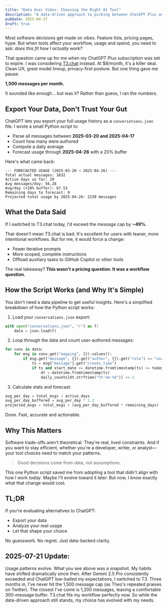```yaml
---
title: "Data Over Vibes: Choosing the Right AI Tool"
description: "A data-driven approach to picking between ChatGPT Plus and T3.chat. Shows how Python usage analysis can validate tool decisions, avoid guesswork and align choices with real workflow patterns."
pubDate: 2025-04-17
draft: true
---
```


Most software decisions get made on vibes. Feature lists, pricing pages, hype. But when tools affect your workflow, usage and spend, you need to ask: *does this fit how I actually work?*

That question came up for me when my ChatGPT Plus subscription was set to expire. I was considering [T3.chat](https://t3.chat) instead. At $8/month, it's a killer deal. Clean UX, great model lineup, privacy-first posture. But one thing gave me pause:

**1,500 messages per month.**

It sounded like enough… but was it? Rather than guess, I ran the numbers.

## Export Your Data, Don't Trust Your Gut

ChatGPT lets you export your full usage history as a `conversations.json` file. I wrote a small Python script to:

- Parse all messages between **2025-03-20 and 2025-04-17**
- Count how many were authored
- Compute a daily average
- Forecast usage through **2025-04-26** with a 20% buffer

Here's what came back:

```text
--- FORECASTED USAGE (2025-03-20 → 2025-04-26) ---
Total actual messages: 1632
Active days so far: 29
Avg messages/day: 56.28
Avg/day (+20% buffer): 67.53
Remaining days to forecast: 9
Projected total usage by 2025-04-26: 2239 messages
```

## What the Data Said

If I switched to T3.chat today, I'd exceed the message cap by **~49%**.

That doesn't mean T3.chat is bad. It's excellent for users with leaner, more intentional workflows. But for me, it would force a change:

- Fewer iterative prompts
- More scoped, complete instructions
- Offload auxiliary tasks to GitHub Copilot or other tools

The real takeaway? **This wasn't a pricing question. It was a workflow question.**

## How the Script Works (and Why It's Simple)

You don't need a data pipeline to get useful insights. Here's a simplified breakdown of how the Python script works:

1. Load your `conversations.json` export:
```python
with open("conversations.json", "r") as f:
    data = json.load(f)
```

2. Loop through the data and count user-authored messages:
```python
for conv in data:
    for msg in conv.get("mapping", {}).values():
        if msg.get("message", {}).get("author", {}).get("role") == "user":
            ts = msg["message"].get("create_time")
            if ts and start_date <= datetime.fromtimestamp(ts) <= today:
                dt = datetime.fromtimestamp(ts)
                daily_counts[dt.strftime("%Y-%m-%d")] += 1
```

3. Calculate stats and forecast:
```python
avg_per_day = total_msgs / active_days
avg_per_day_buffered = avg_per_day * 1.2
projected_msgs = total_msgs + (avg_per_day_buffered * remaining_days)
```

Done. Fast, accurate and actionable.

## Why This Matters

Software trade-offs aren't theoretical. They're real, lived constraints. And if you want to stay efficient, whether you're a developer, writer, or analyst—your tool choices need to match your patterns.

> Good decisions come from data, not assumptions.

This one Python script saved me from adopting a tool that didn't align with how I work *today*. Maybe I'll evolve toward it later. But now, I know exactly what that change would cost.

## TL;DR

If you're evaluating alternatives to ChatGPT:
- Export your data
- Analyze your real usage
- Let that shape your choice

No guesswork. No regret. Just data-backed clarity.


## 2025-07-21 Update:
Usage patterns evolve.
What you see above was a snapshot. My habits have shifted dramatically since then.
After Gemini 2.5 Pro consistently exceeded and ChatGPT low-balled my expectations, I switched to T3.
Three months in, I've never hit the 1,500 message cap (as Theo's repeated praises on Twitter).
The closest I've come is 1,200 messages, leaving a comfortable 300-message buffer.
T3.chat fits my workflow perfectly now. So while the data-driven approach still stands,
my choice has evolved with my needs.